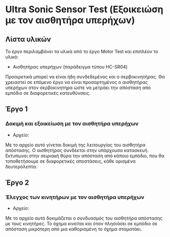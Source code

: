 # Ultra Sonic Sensor Test (Εξοικειώση με τον αισθητήρα υπερήχων)

## Λίστα υλικών

Το έργο περιλαμβάνει τα υλικά από το έργο Motor Test και επιπλέον το υλικό:
* Αισθητήρας υπερήχων (παράδειγμα τύπου HC-SR04)

Προαιρετικά μπορεί να είναι ήδη συνδεδεμένος και ο σερβοκινητήρας. Θα χρειαστεί σε επόμενο έργο να είναι προσαρτημένος ο αισθητήρας υπερήχων στον σερβοκινητήρα ώστε να μετράει την απόσταση από εμπόδιο σε διαφορετικές κατευθύνσεις. 

## Έργο 1

### Δοκιμή και εξοικείωση με τον αισθητήρα υπερήχων

* Αρχείο:

Με το αρχείο αυτό γίνεται δοκιμή της λειτουργίας του αισθητήρα απόστασης. Ο αισθητήρας συνδέεται στην υπάρχουσα κατασκευή. Εκτυπωνει στην σειριακή θύρα την απόσταση από κάποιο εμπόδιο, που θα τοποθετήσουμε σε διαφορετικές αποστάσεις, κάθε ορισμένα δευτερόλεπτα.

## Έργο 2

### Έλεγχος των κινητήρων με τον αισθητήρα υπερήχων

* Αρχείο: 

Με το αρχείο αυτό δοκιμάζεται ο συνδυασμός του αισθητήρα απόστασης με τους κινητήρες. Το όχημα κινείται και όταν πλησιάσει σε εμπόδιο σε απόσταση μικρότερη από μια καθορισμένη το όχημα σταματάει.

